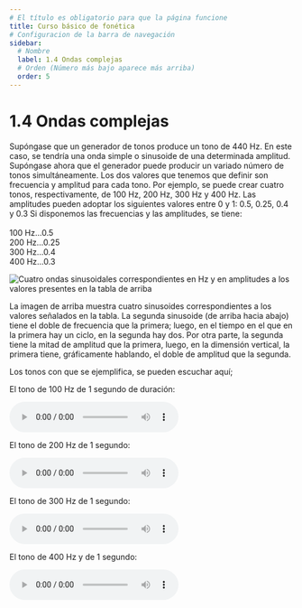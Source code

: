 ```yaml
---
# El título es obligatorio para que la página funcione
title: Curso básico de fonética
# Configuracion de la barra de navegación
sidebar:
  # Nombre
  label: 1.4 Ondas complejas
  # Orden (Número más bajo aparece más arriba)
  order: 5
---
```

# 1.4 Ondas complejas

Supóngase que un generador de tonos produce un tono de 440 Hz. En este caso, se tendría una onda simple o sinusoide de una determinada amplitud.
Supóngase ahora que el generador puede producir un variado número de tonos simultáneamente. Los dos valores que tenemos que definir son frecuencia y amplitud para cada tono.
Por ejemplo, se puede crear cuatro tonos, respectivamente, de 100 Hz, 200 Hz, 300 Hz y 400 Hz. Las amplitudes pueden adoptar los siguientes valores entre 0 y 1: 0.5, 0.25, 0.4 y 0.3
Si disponemos las frecuencias y las amplitudes, se tiene:
<br><br>
  100 Hz...0.5<br>
  200 Hz...0.25<br>
  300 Hz...0.4<br>
  400 Hz...0.3<br>

![Cuatro ondas sinusoidales correspondientes en Hz y en amplitudes a los valores presentes en la tabla de arriba](/imagenes/cuatro_sinusoides.png)

La imagen de arriba muestra cuatro sinusoides correspondientes a los valores señalados en la tabla. La segunda sinusoide (de arriba hacia abajo) tiene el doble de frecuencia que la primera; luego, en el tiempo en el que en la primera hay un ciclo, en la segunda hay dos. Por otra parte, la segunda tiene la mitad de amplitud que la primera, luego, en la dimensión vertical, la primera tiene, gráficamente hablando, el doble de amplitud que la segunda.

Los tonos con que se ejemplifica, se pueden escuchar aquí;

El tono de 100 Hz de 1 segundo de duración:

<audio controls src="/sonidos/tono_100.mp3"></audio>

El tono de 200 Hz de 1 segundo:

<audio controls src="/sonidos/tono_200.mp3"></audio>

El tono de 300 Hz de 1 segundo:

<audio controls src="/sonidos/tono_300.mp3"></audio>

El tono de 400 Hz y de 1 segundo:

<audio controls src="/sonidos/tono_400.mp3"></audio>




